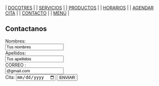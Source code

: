 | [DOCOTRES](./doctores.md) | | [SERVICIOS](./servicios.md) | | [PRODUCTOS](./productos.md) | | [HORARIOS](./horarios.md) | | [AGENDAR CITA](./agendar_cita.md) | | [CONTACTO](./contacto.md) | | [MENÚ](./index.md) |
## Contactanos


<form action="https://formspree.io/f/xyyoprar/ " method="POST">
  <label for="name">Nombres:</label><br>
  <input type="text" id="fn name" name="name" value="Tus nombres"><br>
  <label for="lname">Apellidos:</label><br>
  <input type="text" id="lname" name="lname" value="Tus apellidos"><br>
  <label for="name">CORREO :</label><br>
  <input type="email" id="fn name" name="name" value="@gmail.com"><br>
  <label for="birthday">Cita:</label>
  <input type="date" id="birthday" name="birthday">
 
  
 
  <input type="submit" value="ENVIAR">
  </form>

